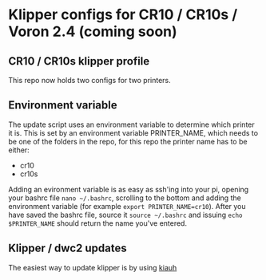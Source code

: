 # Klipper configs for CR10 / CR10s / Voron 2.4 (coming soon)
## CR10 / CR10s klipper profile 
This repo now holds two configs for two printers.

## Environment variable 
The update script uses an environment variable to determine which printer it is. This is set by an environment variable PRINTER_NAME, which needs to be one of the folders in the repo, for this repo the printer name has to be either:
- cr10
- cr10s 

Adding an evironment variable is as easy as ssh'ing into your pi, opening your bashrc file `nano ~/.bashrc`, scrolling to the bottom and adding the environment variable (for example `export PRINTER_NAME=cr10`). After you have saved the bashrc file, source it `source ~/.bashrc` and issuing `echo $PRINTER_NAME` should return the name you've entered.

## Klipper / dwc2 updates 
The easiest way to update klipper is by using [kiauh](https://github.com/th33xitus/KIAUH)
